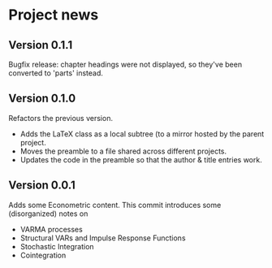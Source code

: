 Project news
============

Version 0.1.1
-------------

Bugfix release: chapter headings were not displayed, so they've been
converted to 'parts' instead.

Version 0.1.0
-------------

Refactors the previous version.
- Adds the LaTeX class as a local subtree (to a mirror hosted by the
  parent project.
- Moves the preamble to a file shared across different projects.
- Updates the code in the preamble so that the author & title entries
  work.

Version 0.0.1
-------------

Adds some Econometric content.  This commit introduces some
(disorganized) notes on
- VARMA processes
- Structural VARs and Impulse Response Functions
- Stochastic Integration
- Cointegration